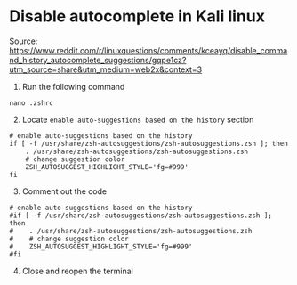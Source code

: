 # Disable autocomplete in Kali linux

Source: https://www.reddit.com/r/linuxquestions/comments/kceayq/disable_command_history_autocomplete_suggestions/gqpe1cz?utm_source=share&utm_medium=web2x&context=3

1. Run the following command
```
nano .zshrc
```
2. Locate `enable auto-suggestions based on the history` section
```
# enable auto-suggestions based on the history
if [ -f /usr/share/zsh-autosuggestions/zsh-autosuggestions.zsh ]; then
    . /usr/share/zsh-autosuggestions/zsh-autosuggestions.zsh
    # change suggestion color
    ZSH_AUTOSUGGEST_HIGHLIGHT_STYLE='fg=#999'
fi
```
3. Comment out the code
```
# enable auto-suggestions based on the history
#if [ -f /usr/share/zsh-autosuggestions/zsh-autosuggestions.zsh ]; then
#    . /usr/share/zsh-autosuggestions/zsh-autosuggestions.zsh
#    # change suggestion color
#    ZSH_AUTOSUGGEST_HIGHLIGHT_STYLE='fg=#999'
#fi
```
4. Close and reopen the terminal
